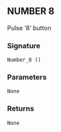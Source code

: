 ## NUMBER 8

Pulse ‘8’ button


### Signature

`Number_8 ()`


### Parameters

`None`


### Returns

`None`